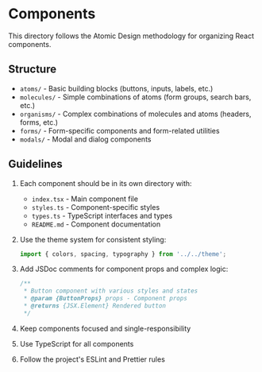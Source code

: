 # Components

This directory follows the Atomic Design methodology for organizing React components.

## Structure

- `atoms/` - Basic building blocks (buttons, inputs, labels, etc.)
- `molecules/` - Simple combinations of atoms (form groups, search bars, etc.)
- `organisms/` - Complex combinations of molecules and atoms (headers, forms, etc.)
- `forms/` - Form-specific components and form-related utilities
- `modals/` - Modal and dialog components

## Guidelines

1. Each component should be in its own directory with:
   - `index.tsx` - Main component file
   - `styles.ts` - Component-specific styles
   - `types.ts` - TypeScript interfaces and types
   - `README.md` - Component documentation

2. Use the theme system for consistent styling:
   ```typescript
   import { colors, spacing, typography } from '../../theme';
   ```

3. Add JSDoc comments for component props and complex logic:
   ```typescript
   /**
    * Button component with various styles and states
    * @param {ButtonProps} props - Component props
    * @returns {JSX.Element} Rendered button
    */
   ```

4. Keep components focused and single-responsibility
5. Use TypeScript for all components
6. Follow the project's ESLint and Prettier rules 